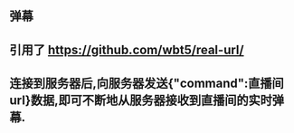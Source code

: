 ##  弹幕
## 引用了 <https://github.com/wbt5/real-url/>
## 连接到服务器后,向服务器发送{"command":直播间url}数据,即可不断地从服务器接收到直播间的实时弹幕.